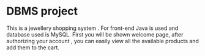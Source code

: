 # DBMS project
This is a jewellery shopping system . For front-end Java is used and database used is MySQL. First you will be shown welcome page, after authorizing your account , you can easily view all the available products and add them to the cart. 
